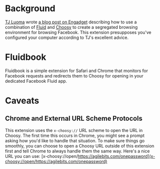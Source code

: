 # Background
[TJ Luoma][tjluoma] wrote [a blog post on Engadget][post] describing how to use a combination of [Fluid][] and [Choosy][] to 
create a segregated browsing environment for browsing Facebook. This extension presupposes you've configured your computer 
according to TJ's excellent advice.

# Fluidbook
Fluidbook is a simple extension for Safari and Chrome that monitors for Facebook requests and redirects them to Choosy for 
opening in your dedicated Facebook Fluid app.

# Caveats

## Chrome and External URL Scheme Protocols
This extension uses the `x-choosy://` URL scheme to open the URL in Choosy. The first time this occurs in Chrome, 
you might see a prompt asking how you'd like to handle that situation. To make sure things go smoothly, you can 
choose to open a Choosy URL outside of this extension first and tell Chrome to always handle them the same way.
Here's a nice URL you can use: [x-choosy://open/https://agilebits.com/onepassword](x-choosy://open/https://agilebits.com/onepassword)

[Fluid]: http://fluidapp.com
[Choosy]: http://www.choosyosx.com "Forget the default browser, Choosy opens links in the right browser."
[tjluoma]: http://luo.ma "Rhymes with Diploma"
[post]: http://www.engadget.com/2014/06/16/how-to-make-a-fluid-app-for-facebook-to-protect-your-online-priv/ "How to make a Fluid app for Facebook to protect your online privacy"
